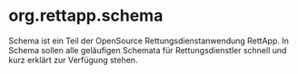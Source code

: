 # org.rettapp.schema
Schema ist ein Teil der OpenSource Rettungsdienstanwendung RettApp. In Schema sollen alle geläufigen Schemata für Rettungsdienstler schnell und kurz erklärt zur Verfügung stehen.
